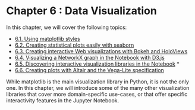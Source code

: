 # Chapter 6 : Data Visualization

In this chapter, we will cover the following topics:

* [6.1. Using matplotlib styles](01_styles.md)
* [6.2. Creating statistical plots easily with seaborn](02_seaborn.md)
* [6.3. Creating interactive Web visualizations with Bokeh and HoloViews](03_bokeh.md)
* [6.4. Visualizing a NetworkX graph in the Notebook with D3.js](04_d3.md)
* [6.5. Discovering interactive visualization libraries in the Notebook](05_widgets.md) *
* [6.6. Creating plots with Altair and the Vega-Lite specification](06_altair.md)

While matplotlib is the main visualization library in Python, it is not the only one. In this chapter, we will introduce some of the many other visualization libraries that cover more domain-specific use-cases, or that offer specific interactivity features in the Jupyter Notebook.
